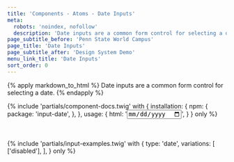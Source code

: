```yaml
---
title: 'Components - Atoms - Date Inputs'
meta:
  robots: 'noindex, nofollow'
  description: 'Date inputs are a common form control for selecting a date.'
page_subtitle_before: 'Penn State World Campus'
page_title: 'Date Inputs'
page_subtitle_after: 'Design System Demo'
menu_link_title: 'Date Inputs'
sort_order: 0
---
```

{% apply markdown_to_html %}
Date inputs are a common form control for selecting a date.
{% endapply %}

{% include 'partials/component-docs.twig' with {
  installation: {
    npm: {
      package: 'input-date',
    },
  },
  usage: {
    html: '<input type="date">',
  }
} only %}

<br>
<br>
{% include 'partials/input-examples.twig' with {
  type: 'date',
  variations: [
    ['disabled'],
  ],
} only %}